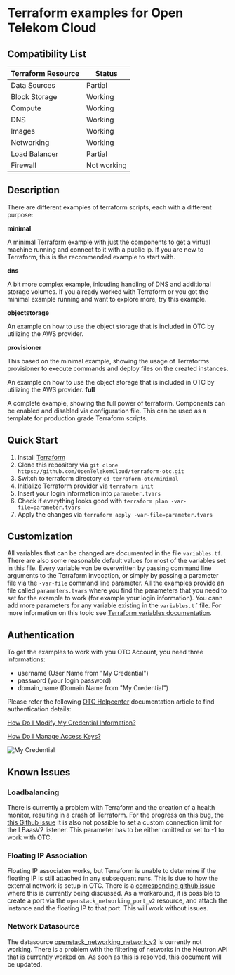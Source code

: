 # Terraform examples for Open Telekom Cloud

## Compatibility List

| Terraform Resource | Status      |
| ------------------ | ----------- |
| Data Sources       | Partial     |
| Block Storage      | Working     |
| Compute            | Working     |
| DNS                | Working     |
| Images             | Working     |
| Networking         | Working     |
| Load Balancer      | Partial     |
| Firewall           | Not working |

## Description

There are different examples of terraform scripts, each with a different purpose:

**minimal** 

A minimal Terraform example with just the components to get a virtual machine running and connect to it with a public ip. If you are new to Terraform, this is the recommended example to start with.

**dns**

A bit more complex example, inlcuding handling of DNS and additional storage volumes. If you already worked with Terraform or you got the minimal example running and want to explore more, try this example.

**objectstorage**

An example on how to use the object storage that is included in OTC by utilizing the AWS provider.

**provisioner**

This based on the minimal example, showing the usage of Terraforms provisioner to execute commands and deploy files on the created instances.

An example on how to use the object storage that is included in OTC by utilizing the AWS provider.
**full**

A complete example, showing the full power of terraform. Components can be enabled and disabled via configuration file. This can be used as a template for production grade Terraform scripts.

## Quick Start

1. Install [Terraform](https://www.terraform.io)
2. Clone this repository via `git clone https://github.com/OpenTelekomCloud/terraform-otc.git`
3. Switch to terraform directory `cd terraform-otc/minimal`
4. Initialize Terraform provider via `terraform init`
5. Insert your login information into `parameter.tvars`
6. Check if everything looks good with `terraform plan -var-file=parameter.tvars`
7. Apply the changes via `terraform apply -var-file=parameter.tvars`

## Customization

All variables that can be changed are documented in the file `variables.tf`. There are also some reasonable default values for most of the variables set in this file. Every variable von be overwritten by passing command line arguments to the Terraform invocation, or simply by passing a parameter file via the `-var-file` command line parameter. All the examples provide an file called `parameters.tvars` where you find the parameters that you need to set for the example to work (for example your login information). You cann add more parameters for any variable existing in the `variables.tf` file. For more information on this topic see [Terraform variables documentation](http://www.terraform.io/intro/getting-started/variables.html).

## Authentication

To get the examples to work with you OTC Account, you need three informations:

* username (User Name from "My Credential")
* password (your login password)
* domain\_name (Domain Name from "My Credential")

Please refer the following [OTC Helpcenter](https://docs.otc.t-systems.com/) documentation article to find authentication details: 

[How Do I Modify My Credential Information?](https://docs.otc.t-systems.com/en-us/usermanual/ac/en-us_topic_0046606214.html)

[How Do I Manage Access Keys?](https://docs.otc.t-systems.com/en-us/usermanual/ac/en-us_topic_0046606340.html)

![My Credential](https://docs.otc.t-systems.com/en-us/usermanual/ac/en-us_image_0049334540.jpg )

## Known Issues

### Loadbalancing

There is currently a problem with Terraform and the creation of a health monitor, resulting in a crash of Terraform. For the progress on this bug, the [this Github issue](https://github.com/terraform-providers/terraform-provider-openstack/issues/98)
It is also not possible to set a custom connection limit for the LBaasV2 listener. This parameter has to be either omitted or set to -1 to work with OTC.

### Floating IP Association

Floating IP associaten works, but Terraform is unable to determine if the floating IP is still attached in any subsequent runs. This is due to how the external network is setup in OTC. There is a [corresponding github issue](https://github.com/terraform-providers/terraform-provider-openstack/issues/88) where this is currently being discussed. As a workaround, it is possible to create a port via the `openstack_networking_port_v2` resource, and attach the instance and the floating IP to that port. This will work without issues.

### Network Datasource

The datasource [openstack_networking_network_v2](https://www.terraform.io/docs/providers/openstack/d/networking_network_v2.html) is currently not working. There is a problem with the filtering of networks in the Neutron API that is currently worked on. As soon as this is resolved, this document will be updated.
